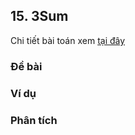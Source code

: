 ## 15. 3Sum

Chi tiết bài toán xem [tại đây](https://leetcode.com/problems/3sum/)

### Đề bài


### Ví dụ


### Phân tích
